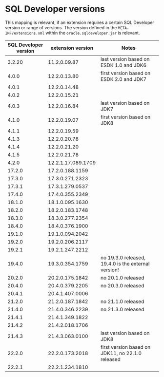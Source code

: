 # SQL Developer versions

This mapping is relevant, if an extension requires a certain SQL Developer version or range of versions. The version defined in the `META-INF/extensions.xml` within the `oracle.sqldeveloper.jar` is relevant.

| SQL Developer version | extension version | Notes |
| --------------------- | ----------------- | ----- |
| 3.2.20 | 11.2.0.09.87 | last version based on ESDK 1.0 and JDK6 |
| 4.0.0 | 12.2.0.13.80 | first version based on ESDK 2.0 and JDK7|
| 4.0.1 | 12.2.0.14.48 | |
| 4.0.2 | 12.2.0.15.21 | |
| 4.0.3 | 12.2.0.16.84 | last version based on JDK7 |
| 4.1.0 | 12.2.0.19.07 | first version based on JDK8 |
| 4.1.1 | 12.2.0.19.59 | |
| 4.1.3 | 12.2.0.20.78 | |
| 4.1.4 | 12.2.0.21.20 | |
| 4.1.5 | 12.2.0.21.78 | |
| 4.2.0 | 12.2.1.17.089.1709 | | 
| 17.2.0 | 17.2.0.188.1159 | |
| 17.3.0 | 17.3.0.271.2323 | |
| 17.3.1 | 17.3.1.279.0537 | |
| 17.4.0 | 17.4.0.355.2349 | |
| 18.1.0 | 18.1.0.095.1630 | |
| 18.2.0 | 18.2.0.183.1748 | |
| 18.3.0 | 18.3.0.277.2354 | |
| 18.4.0 | 18.4.0.376.1900 | |
| 19.1.0 | 19.1.0.094.2042 | |
| 19.2.0 | 19.2.0.206.2117 | |
| 19.2.1 | 19.2.1.247.2212 | |
| 19.4.0 | 19.3.0.354.1759 | no 19.3.0 released, 19.4.0 is the external version! |
| 20.2.0 | 20.2.0.175.1842 | no 20.1.0 released |
| 20.4.0 | 20.4.0.379.2205 | no 20.3.0 released |
| 20.4.1 | 20.4.1.407.0006 | |
| 21.2.0 | 21.2.0.187.1842 | no 21.1.0 released|
| 21.4.0 | 21.4.0.346.2239 | no 21.3.0 released|
| 21.4.1 | 21.4.1.349.1822 | |
| 21.4.2 | 21.4.2.018.1706 | |
| 21.4.3 | 21.4.3.063.0100 | last version based on JDK8 |
| 22.2.0 | 22.2.0.173.2018 | first version based on JDK11, no 22.1.0 released|
| 22.2.1 | 22.2.1.234.1810 | |
